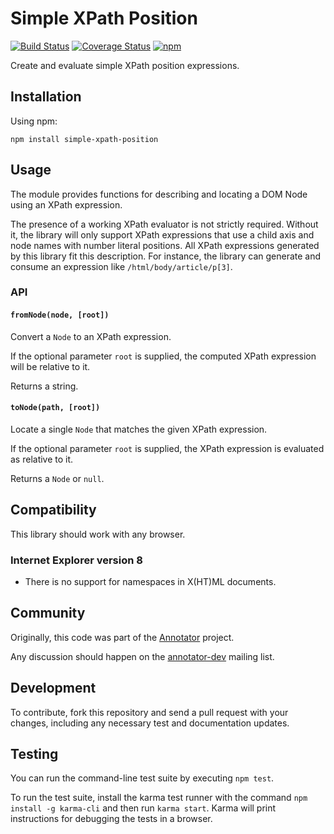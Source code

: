 # Simple XPath Position

[![Build Status](https://travis-ci.org/tilgovi/simple-xpath-position.svg?branch=master)](https://travis-ci.org/tilgovi/simple-xpath-position)
[![Coverage Status](https://coveralls.io/repos/tilgovi/simple-xpath-position/badge.svg?branch=master&service=github)](https://coveralls.io/github/tilgovi/simple-xpath-position?branch=master)
[![npm](https://img.shields.io/npm/v/simple-xpath-position.svg)](https://www.npmjs.com/package/simple-xpath-position)

Create and evaluate simple XPath position expressions.

## Installation

Using npm:

    npm install simple-xpath-position

## Usage

The module provides functions for describing and locating a DOM Node using
an XPath expression.

The presence of a working XPath evaluator is not strictly required. Without it,
the library will only support XPath expressions that use a child axis and
node names with number literal positions. All XPath expressions generated by
this library fit this description. For instance, the library can generate and
consume an expression like `/html/body/article/p[3]`.

### API

#### `fromNode(node, [root])`

Convert a `Node` to an XPath expression.

If the optional parameter `root` is supplied, the computed XPath expression
will be relative to it.

Returns a string.

#### `toNode(path, [root])`

Locate a single `Node` that matches the given XPath expression.

If the optional parameter `root` is supplied, the XPath expression is
evaluated as relative to it.

Returns a `Node` or `null`.

## Compatibility

This library should work with any browser.

### Internet Explorer version 8

- There is no support for namespaces in X(HT)ML documents.

## Community

Originally, this code was part of the
[Annotator](http://annotatorjs.org/) project.

Any discussion should happen on the
[annotator-dev](https://lists.okfn.org/mailman/listinfo/annotator-dev) mailing
list.

## Development

To contribute, fork this repository and send a pull request with your changes,
including any necessary test and documentation updates.

## Testing

You can run the command-line test suite by executing `npm test`.

To run the test suite, install the karma test runner with the command
`npm install -g karma-cli` and then run `karma start`. Karma will print
instructions for debugging the tests in a browser.
